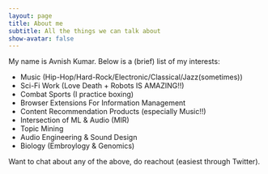 ```yaml
---
layout: page
title: About me
subtitle: All the things we can talk about
show-avatar: false
---
```


My name is Avnish Kumar. Below is a (brief) list of my interests:

- Music (Hip-Hop/Hard-Rock/Electronic/Classical/Jazz(sometimes))
- Sci-Fi Work (Love Death + Robots IS AMAZING!!)
- Combat Sports (I practice boxing)
- Browser Extensions For Information Management
- Content Recommendation Products (especially Music!!)
- Intersection of ML & Audio (MIR)
- Topic Mining 
- Audio Engineering & Sound Design
- Biology (Embroylogy & Genomics)

Want to chat about any of the above, do reachout (easiest through Twitter).